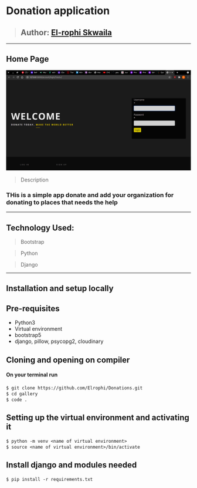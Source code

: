 # Donation application

>## Author: [El-rophi Skwaila](https://github.com/Elrophi/Donations)

---

## Home Page
![Landing page](https://github.com/Elrophi/Donations/blob/master/static/images/Screenshot%20from%202021-06-11%2002-14-48.png)

>Description
### THis is a simple app donate and add your organization for donating to places that needs the help
---

## Technology Used: 
>Bootstrap

>Python

>Django

---

## Installation and setup locally
## Pre-requisites
- Python3
- Virtual environment
- bootstrap5
- django, pillow, psycopg2, cloudinary 

## Cloning and opening on compiler
#### On your terminal run

    $ git clone https://github.com/Elrophi/Donations.git
    $ cd gallery
    $ code .

##  Setting up the virtual environment and activating it
    $ python -m venv <name of virtual environment>
    $ source <name of virtual environment>/bin/activate
##  Install django and modules needed
    $ pip install -r requirements.txt